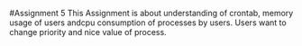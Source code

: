 #Assignment 5
This Assignment is about understanding of crontab, memory usage of users andcpu consumption of processes by users. Users want to change priority and nice value of process. 
